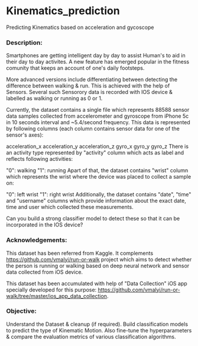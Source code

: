 # Kinematics_prediction
Predicting Kinematics based on acceleration and gycoscope

### Description:
Smartphones are getting intelligent day by day to assist Human's to aid in their day to day activites. A new feature has emerged popular in the fitness comunity that keeps an account of one's daily footsteps.

More advanced versions include differentiating between detecting the difference between walking & run. This is achieved with the help of Sensors. Several such Sensorory data is recorded with IOS device & labelled as walking or running as 0 or 1.

Currently, the dataset contains a single file which represents 88588 sensor data samples collected from accelerometer and gyroscope from iPhone 5c in 10 seconds interval and ~5.4/second frequency. This data is represented by following columns (each column contains sensor data for one of the sensor's axes):

acceleration_x
acceleration_y
acceleration_z
gyro_x
gyro_y
gyro_z
There is an activity type represented by "activity" column which acts as label and reflects following activities:

"0": walking
"1": running
Apart of that, the dataset contains "wrist" column which represents the wrist where the device was placed to collect a sample on:

"0": left wrist
"1": right wrist
Additionally, the dataset contains "date", "time" and "username" columns which provide information about the exact date, time and user which collected these measurements.

Can you build a strong classifier model to detect these so that it can be incorporated in the IOS device?

### Acknowledgements:
This dataset has been referred from Kaggle.
It complements https://github.com/vmalyi/run-or-walk project which aims to detect whether the person is running or walking based on deep neural network and sensor data collected from iOS device.

This dataset has been accumulated with help of "Data Collection" iOS app specially developed for this purpose: https://github.com/vmalyi/run-or-walk/tree/master/ios_app_data_collection.

### Objective:
Understand the Dataset & cleanup (if required).
Build classification models to predict the type of Kinematic Motion.
Also fine-tune the hyperparameters & compare the evaluation metrics of various classification algorithms.

